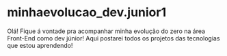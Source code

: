 # minhaevolucao_dev.junior1
Olá! Fique á vontade pra acompanhar minha evolução do zero na área Front-End como dev júnior! Aqui postarei todos os projetos das tecnologias que estou aprendendo! 
